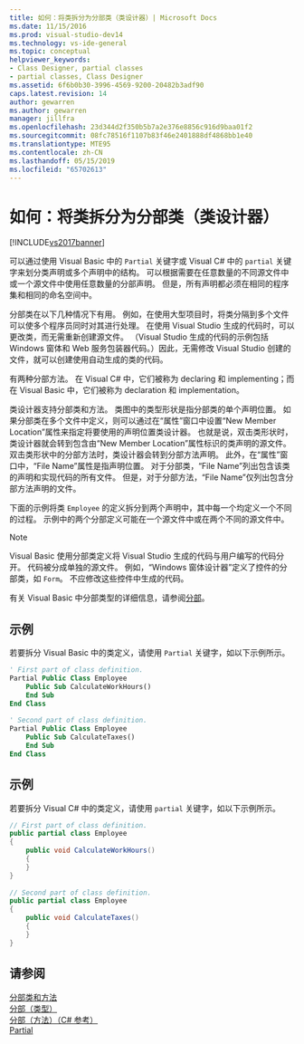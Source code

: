 ```yaml
---
title: 如何：将类拆分为分部类（类设计器）| Microsoft Docs
ms.date: 11/15/2016
ms.prod: visual-studio-dev14
ms.technology: vs-ide-general
ms.topic: conceptual
helpviewer_keywords:
- Class Designer, partial classes
- partial classes, Class Designer
ms.assetid: 6f6b0b30-3996-4569-9200-20482b3adf90
caps.latest.revision: 14
author: gewarren
ms.author: gewarren
manager: jillfra
ms.openlocfilehash: 23d344d2f350b5b7a2e376e8856c916d9baa01f2
ms.sourcegitcommit: 08fc78516f1107b83f46e2401888df4868bb1e40
ms.translationtype: MTE95
ms.contentlocale: zh-CN
ms.lasthandoff: 05/15/2019
ms.locfileid: "65702613"
---
```

# <a name="how-to-split-a-class-into-partial-classes-class-designer"></a>如何：将类拆分为分部类（类设计器）
[!INCLUDE[vs2017banner](../includes/vs2017banner.md)]

可以通过使用 Visual Basic 中的 `Partial` 关键字或 Visual C# 中的 `partial` 关键字来划分类声明或多个声明中的结构。 可以根据需要在任意数量的不同源文件中或一个源文件中使用任意数量的分部声明。 但是，所有声明都必须在相同的程序集和相同的命名空间中。  
  
 分部类在以下几种情况下有用。 例如，在使用大型项目时，将类分隔到多个文件可以使多个程序员同时对其进行处理。 在使用 Visual Studio 生成的代码时，可以更改类，而无需重新创建源文件。 （Visual Studio 生成的代码的示例包括 Windows 窗体和 Web 服务包装器代码。）因此，无需修改 Visual Studio 创建的文件，就可以创建使用自动生成的类的代码。  
  
 有两种分部方法。 在 Visual C# 中，它们被称为 declaring 和 implementing；而在 Visual Basic 中，它们被称为 declaration 和 implementation。  
  
 类设计器支持分部类和方法。 类图中的类型形状是指分部类的单个声明位置。 如果分部类在多个文件中定义，则可以通过在“属性”窗口中设置“New Member Location”属性来指定将要使用的声明位置类设计器。 也就是说，双击类形状时，类设计器就会转到包含由“New Member Location”属性标识的类声明的源文件。 双击类形状中的分部方法时，类设计器会转到分部方法声明。 此外，在“属性”窗口中，“File Name”属性是指声明位置。 对于分部类，“File Name”列出包含该类的声明和实现代码的所有文件。 但是，对于分部方法，“File Name”仅列出包含分部方法声明的文件。  
  
 下面的示例将类 `Employee` 的定义拆分到两个声明中，其中每一个均定义一个不同的过程。 示例中的两个分部定义可能在一个源文件中或在两个不同的源文件中。  
  
> [!NOTE]
> Visual Basic 使用分部类定义将 Visual Studio 生成的代码与用户编写的代码分开。 代码被分成单独的源文件。 例如，“Windows 窗体设计器”定义了控件的分部类，如 `Form`。 不应修改这些控件中生成的代码。  
  
 有关 Visual Basic 中分部类型的详细信息，请参阅[分部](https://msdn.microsoft.com/library/7adaef80-f435-46e1-970a-269fff63b448)。  
  
## <a name="example"></a>示例  
 若要拆分 Visual Basic 中的类定义，请使用 `Partial` 关键字，如以下示例所示。  
  
```vb  
' First part of class definition.  
Partial Public Class Employee  
    Public Sub CalculateWorkHours()  
    End Sub  
End Class  
  
' Second part of class definition.  
Partial Public Class Employee  
    Public Sub CalculateTaxes()  
    End Sub  
End Class  
```  
  
## <a name="example"></a>示例  
 若要拆分 Visual C# 中的类定义，请使用 `partial` 关键字，如以下示例所示。  
  
```csharp  
// First part of class definition.  
public partial class Employee  
{  
    public void CalculateWorkHours()  
    {  
    }  
}  
  
// Second part of class definition.  
public partial class Employee  
{  
    public void CalculateTaxes()  
    {  
    }  
}  
```  
  
## <a name="see-also"></a>请参阅  
 [分部类和方法](https://msdn.microsoft.com/library/804cecb7-62db-4f97-a99f-60975bd59fa1)   
 [分部（类型）](https://msdn.microsoft.com/library/27320743-a22e-4c7b-b0b3-53afe3607334)   
 [分部（方法）（C# 参考）](https://msdn.microsoft.com/library/43f40242-17e0-4452-8573-090503ad3137)   
 [Partial](https://msdn.microsoft.com/library/7adaef80-f435-46e1-970a-269fff63b448)
